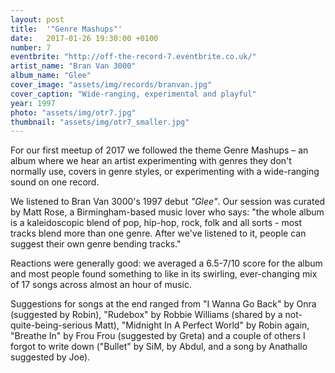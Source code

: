 ```yaml
---
layout: post
title:  '"Genre Mashups"'
date:   2017-01-26 19:30:00 +0100
number: 7
eventbrite: "http://off-the-record-7.eventbrite.co.uk/"
artist_name: "Bran Van 3000"
album_name: "Glee"
cover_image: "assets/img/records/branvan.jpg"
cover_caption: "Wide-ranging, experimental and playful"
year: 1997
photo: "assets/img/otr7.jpg"
thumbnail: "assets/img/otr7_smaller.jpg"
---
```


For our first meetup of 2017 we followed the theme Genre Mashups &ndash; an album where we hear an artist experimenting with genres they don't normally use, covers in genre styles, or experimenting with a wide-ranging sound on one record.

We listened to Bran Van 3000's 1997 debut *"Glee"*. Our session was curated by Matt Rose, a Birmingham-based music lover who says: "the whole album is a kaleidoscopic blend of pop, hip-hop, rock, folk and all sorts - most tracks blend more than one genre. After we've listened to it, people can suggest their own genre bending tracks."

Reactions were generally good: we averaged a 6.5-7/10 score for the album and most people found something to like in its swirling, ever-changing mix of 17 songs across almost an hour of music.

Suggestions for songs at the end ranged from "I Wanna Go Back" by Onra (suggested by Robin), "Rudebox" by Robbie Williams (shared by a not-quite-being-serious Matt), "Midnight In A Perfect World" by Robin again, "Breathe In" by Frou Frou (suggested by Greta) and a couple of others I forgot to write down ("Bullet" by SiM, by Abdul, and a song by Anathallo suggested by Joe).